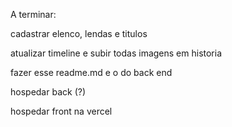 
A terminar: 

cadastrar elenco, lendas e titulos

atualizar timeline e subir todas imagens em historia

fazer esse readme.md e o do back end

hospedar back (?)

hospedar front na vercel